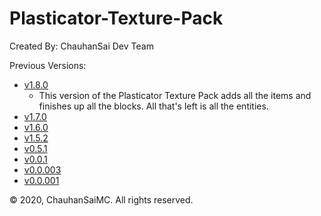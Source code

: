 # Plasticator-Texture-Pack
Created By: ChauhanSai Dev Team 

Previous Versions: 
- [v1.8.0](https://chauhansaimc.wixsite.com/chauhan-sai-mc/post/plasticator-v1-8-0-minecraft-bedrock-texture-pack-download)
  - This version of the Plasticator Texture Pack adds all the items and finishes up all the blocks. All that's left is all the entities. 
- [v1.7.0](https://chauhansaimc.wixsite.com/chauhan-sai-mc/post/plasticator-v1-7-0-minecraft-bedrock-texture-pack-download)
- [v1.6.0](https://chauhansaimc.wixsite.com/chauhan-sai-mc/post/plasticator-v1-6-0-minecraft-bedrock-texture-pack-download)
- [v1.5.2](https://chauhansaimc.wixsite.com/chauhan-sai-mc/post/plasticator-v1-5-2-minecraft-bedrock-texture-pack-download)
- [v0.5.1](https://chauhansaimc.wixsite.com/chauhan-sai-mc/post/plasticator-v0-5-1-minecraft-bedrock-texture-pack-download)
- [v0.0.1](https://chauhansaimc.wixsite.com/chauhan-sai-mc/post/plasticator-v0-0-1-minecraft-bedrock-texture-pack-download)
- [v0.0.003](https://chauhansaimc.wixsite.com/chauhan-sai-mc/post/plasticator-v0-0-003-minecraft-bedrock-texture-pack-download)
- [v0.0.001](https://chauhansaimc.wixsite.com/chauhan-sai-mc/post/plasticator-v0-0-001-minecraft-bedrock-texture-pack-download)

© 2020, ChauhanSaiMC. All rights reserved.
